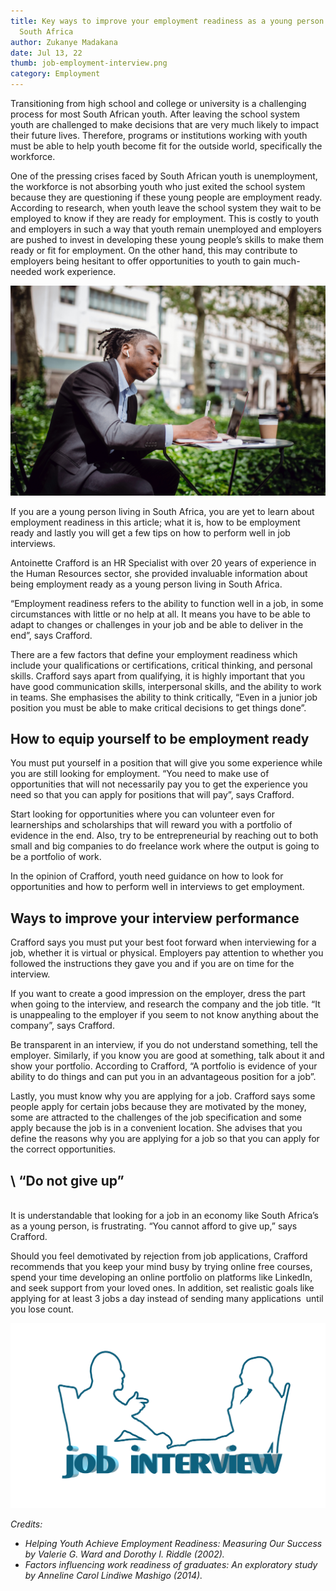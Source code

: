 ```yaml
---
title: Key ways to improve your employment readiness as a young person living in
  South Africa
author: Zukanye Madakana
date: Jul 13, 22
thumb: job-employment-interview.png
category: Employment
---
```

Transitioning from high school and college or university is a challenging process for most South African youth. After leaving the school system youth are challenged to make decisions that are very much likely to impact their future lives. Therefore, programs or institutions working with youth must be able to help youth become fit for the outside world, specifically the workforce. 

One of the pressing crises faced by South African youth is unemployment, the workforce is not absorbing youth who just exited the school system because they are questioning if these young people are employment ready. According to research, when youth leave the school system they wait to be employed to know if they are ready for employment. This is costly to youth and employers in such a way that youth remain unemployed and employers are pushed to invest in developing these young people’s skills to make them ready or fit for employment. On the other hand, this may contribute to employers being hesitant to offer opportunities to youth to gain much-needed work experience. 

![](youth-employment-readiness.jpg)

If you are a young person living in South Africa, you are yet to learn about employment readiness in this article; what it is, how to be employment ready and lastly you will get a few tips on how to perform well in job interviews. 

Antoinette Crafford is an HR Specialist with over 20 years of experience in the Human Resources sector, she provided invaluable information about being employment ready as a young person living in South Africa. 

“Employment readiness refers to the ability to function well in a job, in some circumstances with little or no help at all. It means you have to be able to adapt to changes or challenges in your job and be able to deliver in the end”, says Crafford. 

There are a few factors that define your employment readiness which include your qualifications or certifications, critical thinking, and personal skills. Crafford says apart from qualifying, it is highly important that you have good communication skills, interpersonal skills, and the ability to work in teams. She emphasises the ability to think critically, “Even in a junior job position you must be able to make critical decisions to get things done”. 

## **How to equip yourself to be employment ready**

You must put yourself in a position that will give you some experience while you are still looking for employment. “You need to make use of opportunities that will not necessarily pay you to get the experience you need so that you can apply for positions that will pay”, says Crafford. 

Start looking for opportunities where you can volunteer even for learnerships and scholarships that will reward you with a portfolio of evidence in the end. Also, try to be entrepreneurial by reaching out to both small and big companies to do freelance work where the output is going to be a portfolio of work. 

In the opinion of Crafford, youth need guidance on how to look for opportunities and how to perform well in interviews to get employment. 

## **Ways to improve your interview performance**

Crafford says you must put your best foot forward when interviewing for a job, whether it is virtual or physical. Employers pay attention to whether you followed the instructions they gave you and if you are on time for the interview. 

If you want to create a good impression on the employer, dress the part when going to the interview, and research the company and the job title. “It is unappealing to the employer if you seem to not know anything about the company”, says Crafford. 

Be transparent in an interview, if you do not understand something, tell the employer. Similarly, if you know you are good at something, talk about it and show your portfolio. According to Crafford, “A portfolio is evidence of your ability to do things and can put you in an advantageous position for a job”. 

Lastly, you must know why you are applying for a job. Crafford says some people apply for certain jobs because they are motivated by the money, some are attracted to the challenges of the job specification and some apply because the job is in a convenient location. She advises that you define the reasons why you are applying for a job so that you can apply for the correct opportunities. 

## \    **“Do not give up”**

\
It is understandable that looking for a job in an economy like South Africa’s as a young person, is frustrating. “You cannot afford to give up,” says Crafford. 

Should you feel demotivated by rejection from job applications, Crafford recommends that you keep your mind busy by trying online free courses, spend your time developing an online portfolio on platforms like LinkedIn, and seek support from your loved ones. In addition, set realistic goals like applying for at least 3 jobs a day instead of sending many applications  until you lose count.  

![](job-interview-employment-readiness.png)

*Credits:* 

* *Helping Youth Achieve Employment Readiness: Measuring Our Success by Valerie G. Ward and Dorothy I. Riddle (2002).*
* *Factors influencing work readiness of graduates: An exploratory study by Anneline Carol Lindiwe Mashigo (2014).*